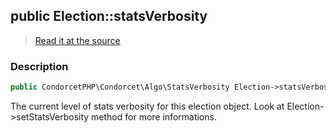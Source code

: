 ## public Election::statsVerbosity

> [Read it at the source](https://github.com/julien-boudry/Condorcet/blob/master/src/Election.php#L22)

### Description    

```php
public CondorcetPHP\Condorcet\Algo\StatsVerbosity Election->statsVerbosity 
```

The current level of stats verbosity for this election object. Look at Election->setStatsVerbosity method for more informations.
    